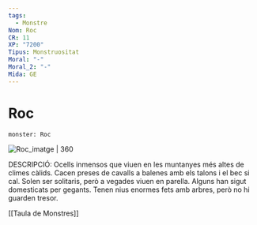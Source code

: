 ```yaml
---
tags:
  - Monstre
Nom: Roc
CR: 11
XP: "7200"
Tipus: Monstruositat
Moral: "-"
Moral_2: "-"
Mida: GE
---
```

# Roc

```statblock
monster: Roc
```

![Roc_imatge | 360](https://www.dndbeyond.com/avatars/thumbnails/30834/987/1000/1000/638063901873059240.png)

DESCRIPCIÓ: 
Ocells inmensos que viuen en les muntanyes més altes de climes càlids. Cacen preses de cavalls a balenes amb els talons i el bec si cal. Solen ser solitaris, però a vegades viuen en parella. Alguns han sigut domesticats per gegants. Tenen nius enormes fets amb arbres, però no hi guarden tresor.

[[Taula de Monstres]]